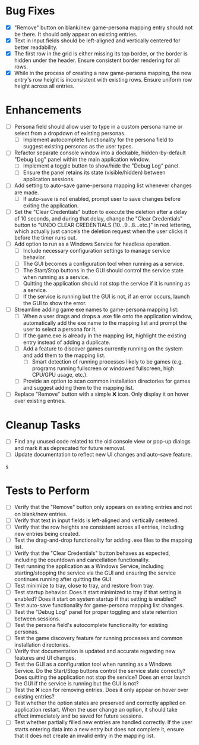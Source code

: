 # Bug Fixes

- [x] "Remove" button on blank/new game-persona mapping entry should not be there. It should only appear on existing entries.
- [x] Text in input fields should be left-aligned and vertically centered for better readability.
- [x] The first row in the grid is either missing its top border, or the border is hidden under the header. Ensure consistent border rendering for all rows.
- [x] While in the process of creating a new game-persona mapping, the new entry's row height is inconsistent with existing rows. Ensure uniform row height across all entries.

# Enhancements

- [ ] Persona field should allow user to type in a custom persona name or select from a dropdown of existing personas.
  - [ ] Implement autocomplete functionality for the persona field to suggest existing personas as the user types.
- [ ] Refactor separate console window into a dockable, hidden-by-default "Debug Log" panel within the main application window.
  - [ ] Implement a toggle button to show/hide the "Debug Log" panel.
  - [ ] Ensure the panel retains its state (visible/hidden) between application sessions.
- [ ] Add setting to auto-save game-persona mapping list whenever changes are made.
  - [ ] If auto-save is not enabled, prompt user to save changes before exiting the application.
- [ ] Set the "Clear Credentials" button to execute the deletion after a delay of 10 seconds, and during that delay, change the "Clear Credentials" button to "UNDO CLEAR CREDENTIALS (10...9...8...etc.)" in red lettering, which actually just cancels the deletion request when the user clicks it before the timer runs out.
- [ ] Add option to run as a Windows Service for headless operation.
  - [ ] Include necessary configuration settings to manage service behavior.
  - [ ] The GUI becomes a configuration tool when running as a service.
  - [ ] The Start/Stop buttons in the GUI should control the service state when running as a service.
  - [ ] Quitting the application should not stop the service if it is running as a service.
  - [ ] If the service is running but the GUI is not, if an error occurs, launch the GUI to show the error.
- [ ] Streamline adding game exe names to game-persona mapping list:
  - [ ] When a user drags and drops a .exe file onto the application window, automatically add the exe name to the mapping list and prompt the user to select a persona for it.
  - [ ] If the game.exe is already in the mapping list, highlight the existing entry instead of adding a duplicate.
  - [ ] Add a feature to discover games currently running on the system and add them to the mapping list.
    - [ ] Smart detection of running processes likely to be games (e.g. programs running fullscreen or windowed fullscreen, high CPU/GPU usage, etc.).
  - [ ] Provide an option to scan common installation directories for games and suggest adding them to the mapping list.
- [ ] Replace "Remove" button with a simple ❌ icon. Only display it on hover over existing entries.

# Cleanup Tasks

- [ ] Find any unused code related to the old console view or pop-up dialogs and mark it as deprecated for future removal.
- [ ] Update documentation to reflect new UI changes and auto-save feature.

s

# Tests to Perform

- [ ] Verify that the "Remove" button only appears on existing entries and not on blank/new entries.
- [ ] Verify that text in input fields is left-aligned and vertically centered.
- [ ] Verify that the row heights are consistent across all entries, including new entries being created.
- [ ] Test the drag-and-drop functionality for adding .exe files to the mapping list.
- [ ] Verify that the "Clear Credentials" button behaves as expected, including the countdown and cancellation functionality.
- [ ] Test running the application as a Windows Service, including starting/stopping the service via the GUI and ensuring the service continues running after quitting the GUI.
- [ ] Test minimize to tray, close to tray, and restore from tray.
- [ ] Test startup behavior. Does it start minimized to tray if that setting is enabled? Does it start on system startup if that setting is enabled?
- [ ] Test auto-save functionality for game-persona mapping list changes.
- [ ] Test the "Debug Log" panel for proper toggling and state retention between sessions.
- [ ] Test the persona field's autocomplete functionality for existing personas.
- [ ] Test the game discovery feature for running processes and common installation directories.
- [ ] Verify that documentation is updated and accurate regarding new features and UI changes.
- [ ] Test the GUI as a configuration tool when running as a Windows Service. Do the Start/Stop buttons control the service state correctly? Does quitting the application not stop the service? Does an error launch the GUI if the service is running but the GUI is not?
- [ ] Test the ❌ icon for removing entries. Does it only appear on hover over existing entries?
- [ ] Test whether the option states are preserved and correctly applied on application restart. When the user change an option, it should take effect immediately and be saved for future sessions.
- [ ] Test whether partially filled new entries are handled correctly. If the user starts entering data into a new entry but does not complete it, ensure that it does not create an invalid entry in the mapping list.
